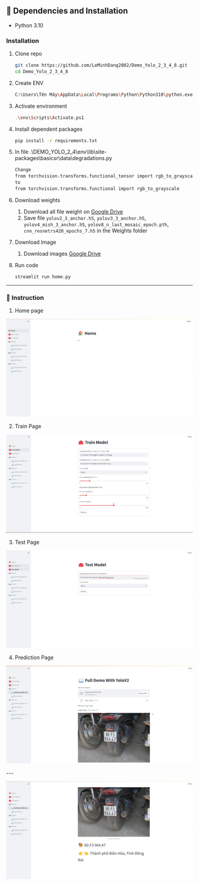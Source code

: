 ## :wrench: Dependencies and Installation

- Python 3.10

### Installation

1. Clone repo

    ```bash
    git clone https://github.com/LeMinhDang2002/Demo_Yolo_2_3_4_8.git
    cd Demo_Yolo_2_3_4_8
    ```
2. Create ENV
    ```bash
    C:\Users\Tên Máy\AppData\Local\Programs\Python\Python310\python.exe -m venv env
    ```

3. Activate environment
    ```bash
    .\env\Scripts\Activate.ps1
    ```
4. Install dependent packages
    ```bash
    pip install -r requirements.txt
    ```

5. In file .\DEMO_YOLO_2_4\env\lib\site-packages\basicsr\data\degradations.py
    ```bash
    Change
    from torchvision.transforms.functional_tensor import rgb_to_grayscale
    to
    from torchvision.transforms.functional import rgb_to_grayscale
    ```

6. Download weights
    1. Download all file weight on [Google Drive](https://drive.google.com/drive/u/0/folders/107Mbd57HGSR5UPSTwB4yCKrMrJfbn-ri)
    2. Save file `yolov2_3_anchor.h5`, `yolov3_3_anchor.h5`, `yolov4_mish_3_anchor.h5`, `yolov8_n_last_mosaic_epoch.pth`, `cnn_resnetrs420_epochs_7.h5` in the Weights folder

7. Download Image
    1. Download images [Google Drive](https://drive.google.com/drive/u/0/folders/1FdTowwdpC7T-9KiS_Edi-DK1Ch90R144)

8. Run code
    ```bash
    streamlit run home.py
    ```
---
### :book: Instruction

1. Home page

<p align="center">
  <img src="./Image_Readme/img_1.jpg">
</p>

2. Train Page

<p align="center">
  <img src="./Image_Readme/img_2.jpg">
</p>

3. Test Page

<p align="center">
  <img src="./Image_Readme/img_3.jpg">
</p>

4. Prediction Page

<p align="center">
  <img src="./Image_Readme/img_4.jpg">
</p>
---
<p align="center">
  <img src="./Image_Readme/img_5.jpg">
</p>